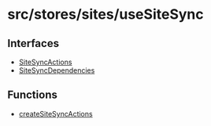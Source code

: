 # src/stores/sites/useSiteSync

## Interfaces

- [SiteSyncActions](interfaces/SiteSyncActions.md)
- [SiteSyncDependencies](interfaces/SiteSyncDependencies.md)

## Functions

- [createSiteSyncActions](functions/createSiteSyncActions.md)
